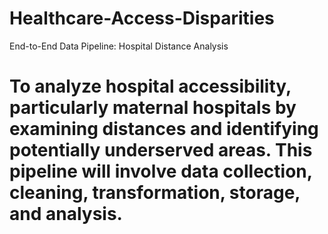 # Healthcare-Access-Disparities
End-to-End Data Pipeline: Hospital Distance Analysis
# To analyze hospital accessibility, particularly maternal hospitals by examining distances and identifying potentially underserved areas. This pipeline will involve data collection, cleaning, transformation, storage, and analysis.
